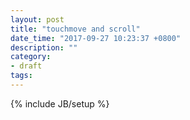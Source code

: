 ```yaml
---
layout: post
title: "touchmove and scroll"
date_time: "2017-09-27 10:23:37 +0800"
description: ""
category:
- draft
tags:
---
```

{% include JB/setup %}
